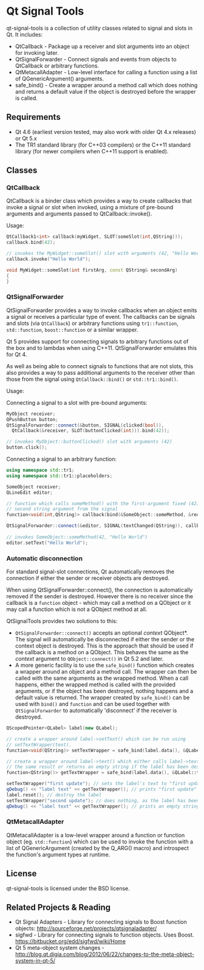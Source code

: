 # Qt Signal Tools

qt-signal-tools is a collection of utility classes related to signal and slots in Qt.  It includes:
 * QtCallback - Package up a receiver and slot arguments into an object for invoking later.
 * QtSignalForwarder - Connect signals and events from objects to QtCallback or arbitrary functions.
 * QtMetacallAdapter - Low-level interface for calling a function using a list of QGenericArgument() arguments.
 * safe_bind() - Create a wrapper around a method call which does nothing and returns a default value if
  the object is destroyed before the wrapper is called.

## Requirements

 * Qt 4.6 (earliest version tested, may also work with older Qt 4.x releases) or Qt 5.x
 * The TR1 standard library (for C++03 compilers) or the C++11 standard library
  (for newer compilers when C++11 support is enabled).

## Classes

### QtCallback

QtCallback is a binder class which provides a way to create callbacks that invoke a signal or slot
when invoked, using a mixture of pre-bound arguments and arguments passed to QtCallback::invoke().

Usage:
```cpp
QtCallback1<int> callback(myWidget, SLOT(someSlot(int,QString)));
callback.bind(42);

// invokes the MyWidget::someSlot() slot with arguments (42, "Hello World")
callback.invoke("Hello World");

void MyWidget::someSlot(int firstArg, const QString& secondArg)
{
}
```

### QtSignalForwarder

QtSignalForwarder provides a way to invoke callbacks when an object emits a signal or receives
a particular type of event.  The callbacks can be signals and slots
(via `QtCallback`) or arbitrary functions using `tr1::function`, `std::function`, `boost::function` or
a similar wrapper.

Qt 5 provides support for connecting signals to arbitrary functions out of the box and to lambdas
when using C++11.  QtSignalForwarder emulates this for Qt 4.

As well as being able to connect signals to functions that are not slots, this also provides
a way to pass additional arguments to the receiver other than those from the signal using `QtCallback::bind()`
or `std::tr1::bind()`.

Usage:

Connecting a signal to a slot with pre-bound arguments:
```cpp
MyObject receiver;
QPushButton button;
QtSignalForwarder::connect(&button, SIGNAL(clicked(bool)),
  QtCallback(&receiver, SLOT(buttonClicked(int))).bind(42));

// invokes MyObject::buttonClicked() slot with arguments (42)
button.click();
```

Connecting a signal to an arbitrary function:
```cpp
using namespace std::tr1;
using namespace std::tr1::placeholders;

SomeObject receiver;
QLineEdit editor;

// function which calls someMethod() with the first-argument fixed (42) and the
// second string argument from the signal
function<void(int,QString)> callback(bind(&SomeObject::someMethod, &receiver, 42, _1));

QtSignalForwarder::connect(&editor, SIGNAL(textChanged(QString)), callback);
  
// invokes SomeObject::someMethod(42, "Hello World")
editor.setText("Hello World");
```

### Automatic disconnection

For standard signal-slot connections, Qt automatically removes the connection if either the sender
or receiver objects are destroyed.

When using QtSignalForwarder::connect(), the connection is automatically removed if the sender
is destroyed. However there is no receiver since the callback is a `function` object - which may
call a method on a QObject or it may call a function which is not a QObject method at all.

QtSignalTools provides two solutions to this:

 * `QtSignalForwarder::connect()` accepts an optional _context_ QObject*. The signal will automatically be
   disconnected if either the sender or the context object is destroyed. This is the approach that should be
   used if the callback is a method on a QObject. This behaves the same as the _context_ argument
   to `QObject::connect()` in Qt 5.2 and later. 
 * A more generic facility is to use the `safe_bind()` function which creates a wrapper around an object
   and a method call.  The wrapper can then be called with the same arguments as the wrapped method.
   When a call happens, either the wrapped method is called with the provided arguments, or if the object has
   been destroyed, nothing happens and a default value is returned. The wrapper created by `safe_bind()`
   can be used with `bind()` and `function` and can be used together with `QtSignalForwarder` to
   automatically 'disconnect' if the receiver is destroyed.

```cpp
QScopedPointer<QLabel> label(new QLabel);

// create a wrapper around label->setText() which can be run using
// setTextWrapper(text).
function<void(QString)> setTextWrapper = safe_bind(label.data(), &QLabel::setText);

// create a wrapper around label->text() which either calls label->text() and returns
// the same result or returns an empty string if the label has been destroyed
function<QString()> getTextWrapper = safe_bind(label.data(), &QLabel::text);

setTextWrapper("first update"); // sets the label's text to "first update"
qDebug() << "label text" << getTextWrapper(); // prints "first update"
label.reset(); // destroy the label
setTextWrapper("second update"); // does nothing, as the label has been destroyed
qDebug() << "label text" << getTextWrapper(); // prints an empty string
```

### QtMetacallAdapter

QtMetacallAdapter is a low-level wrapper around a function or function object (eg. `std::function`)
which can be used to invoke the function with a list of QGenericArgument (created by the Q_ARG() macro)
and introspect the function's argument types at runtime.

## License

qt-signal-tools is licensed under the BSD license.

## Related Projects & Reading

 * Qt Signal Adapters - Library for connecting signals to Boost function objects: http://sourceforge.net/projects/qtsignaladapter/
 * sigfwd - Library for connecting signals to function objects.  Uses Boost. https://bitbucket.org/edd/sigfwd/wiki/Home
 * Qt 5 meta-object system changes - http://blog.qt.digia.com/blog/2012/06/22/changes-to-the-meta-object-system-in-qt-5/
